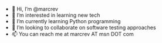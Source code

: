 - 👋 Hi, I’m @marcrev
- 👀 I’m interested in learning new tech
- 🌱 I’m currently learning Python programming
- 💞️ I’m looking to collaborate on software testing approaches
- 📫 You can reach me at marcrev AT msn DOT com

<!---
marcrev/marcrev is a ✨ special ✨ repository because its `README.md` (this file) appears on your GitHub profile.
You can click the Preview link to take a look at your changes.
--->
